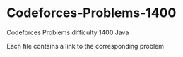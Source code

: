 # Codeforces-Problems-1400
Codeforces Problems difficulty 1400 Java

Each file contains a link to the corresponding problem
